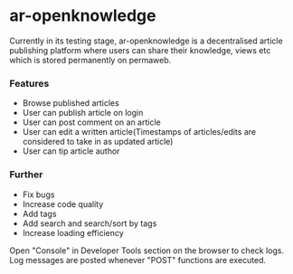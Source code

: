 # ar-openknowledge

Currently in its testing stage, ar-openknowledge is a decentralised article publishing platform where users can share their knowledge, views etc which is stored permanently on permaweb.

### Features

* Browse published articles
* User can publish article on login
* User can post comment on an article
* User can edit a written article(Timestamps of articles/edits are considered to take in as updated article)
* User can tip article author

### Further

* Fix bugs
* Increase code quality
* Add tags
* Add search and search/sort by tags
* Increase loading efficiency

Open "Console" in Developer Tools section on the browser to check logs. Log messages are posted whenever "POST" functions are executed.
